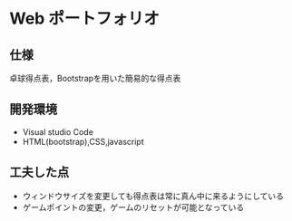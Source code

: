 # Web ポートフォリオ

## 仕様
卓球得点表，Bootstrapを用いた簡易的な得点表

## 開発環境
- Visual studio Code
- HTML(bootstrap),CSS,javascript

## 工夫した点
- ウィンドウサイズを変更しても得点表は常に真ん中に来るようにしている
- ゲームポイントの変更，ゲームのリセットが可能となっている

